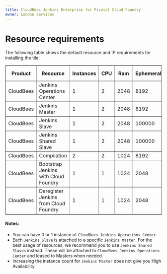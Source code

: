 ```yaml
---
title: CloudBees Jenkins Enterprise for Pivotal Cloud Foundry
owner: London Services
---
```


# Resource requirements
The following table shows the default resource and IP requirements for installing the tile:

<table border="1" class="nice">
	<tr>
		<th>Product</th>
		<th>Resource</th>
		<th>Instances</th>
		<th>CPU</th>
		<th>Ram</th>
		<th>Ephemeral</th>
		<th>Persistent</th>
		<th>Static IP</th>
		<th>Dynamic IP</th>
	</tr>
	<tr>
     		<td>CloudBees</td>
    	 	<td>Jenkins Operations Center</td>
    	 	<td>1</td>
    	 	<td>2</td>
    	 	<td>2048</td>
    	 	<td>8192</td>
    	 	<td>100000</td>
    	 	<td>1</td>
    	 	<td>0</td>
     	</tr>
	<tr>
 		<td>CloudBees</td>
	 	<td>Jenkins Master</td>
	 	<td>1</td>
	 	<td>2</td>
	 	<td>2048</td>
	 	<td>8192</td>
	 	<td>100000</td>
	 	<td>1</td>
	 	<td>0</td>
 	</tr>
 	<tr>
 		<td>CloudBees</td>
 		<td>Jenkins Slave</td>
 		<td>1</td>
 		<td>2</td>
 		<td>2048</td>
 		<td>100000</td>
 		<td>0</td>
 		<td>1</td>
 		<td>0</td>
 	</tr>
 	<tr>
        <td>CloudBees</td>
        <td>Jenkins Shared Slave</td>
        <td>1</td>
        <td>2</td>
        <td>2048</td>
        <td>100000</td>
        <td>0</td>
        <td>1</td>
        <td>0</td>
    </tr>
 	<tr>
 		<td>CloudBees</td>
 		<td>Compilation</td>
 		<td>2</td>
 		<td>2</td>
 		<td>1024</td>
 		<td>8192</td>
 		<td>0</td>
 		<td>0</td>
 		<td>1</td>
 	</tr>
	<tr>
		<td>CloudBees</td>
		<td>Bootstrap Jenkins with Cloud Foundry</td>
		<td>1</td>
		<td>1</td>
		<td>1024</td>
		<td>2048</td>
		<td>0</td>
		<td>0</td>
		<td>1</td>
	</tr>
	<tr>
		<td>CloudBees</td>
		<td>Deregister Jenkins from Cloud Foundry</td>
		<td>1</td>
		<td>1</td>
		<td>1024</td>
		<td>2048</td>
		<td>0</td>
		<td>0</td>
		<td>1</td>
	</tr>
</table>

#### Notes:
* You can have 0 or 1 instance of `CloudBees Jenkins Operations Center`.
* Each `Jenkins Slave` is attached to a specific `Jenkins Master`.
For the best usage of resources, we recommend you to use `Jenkins Shared Slaves` instead.
These will be attached to `CloudBees Jenkins Operations Center` and leased to Masters when needed.
* Increasing the instance count for `Jenkins Master` does not give you High Availability.
